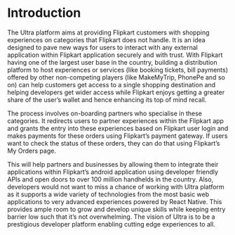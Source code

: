 # Introduction

The Ultra platform aims at providing Flipkart customers with shopping experiences on categories that Flipkart does not handle. It is an idea designed to pave new ways for users to interact with any external application within Flipkart application securely and with trust. With Flipkart having one of the largest user base in the country, building a distribution platform to host experiences or services (like booking tickets, bill payments) offered by other non-competing players (like MakeMyTrip, PhonePe and so on) can help customers get access to a single shopping destination and helping developers get wider access while Flipkart enjoys getting a greater share of the user’s wallet and hence enhancing its top of mind recall. 

The process involves on-boarding partners who specialise in these categories. It redirects users to partner experiences within the Flipkart app and grants the entry into these experiences based on Flipkart user login and makes payments for these orders using Flipkart’s payment gateway. If users want to check the status of these orders, they can do that using Flipkart’s My Orders page.

This will help partners and businesses by allowing them to integrate their applications within Flipkart’s android application using developer friendly APIs and open doors to over 100 million handhelds in the country. Also, developers would not want to miss a chance of working with Ultra platform as it supports a wide variety of technologies from the most basic web applications to very advanced experiences powered by React Native. This provides ample room to grow and develop unique skills while keeping entry barrier low such that it’s not overwhelming. The vision of Ultra is to be a prestigious developer platform enabling cutting edge experiences to all.

